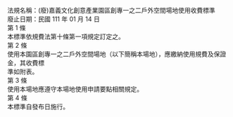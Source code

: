 法規名稱：(廢)嘉義文化創意產業園區創專一之二戶外空間場地使用收費標準  
廢止日期：民國 111 年 01 月 14 日  
第 1 條  
本標準依規費法第十條第一項規定訂定之。  
第 2 條  
使用本園區創專一之二戶外空間場地（以下簡稱本場地），應繳納使用規費及保證金，其收費標  
準如附表。  
第 3 條  
使用本場地應遵守本場地使用申請要點相關規定。  
第 4 條  
本標準自發布日施行。  


